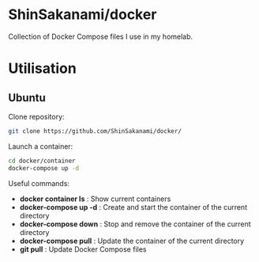 # ShinSakanami/docker
Collection of Docker Compose files I use in my homelab.

# Utilisation
## Ubuntu
Clone repository:
```bash
git clone https://github.com/ShinSakanami/docker/
```

Launch a container:
```bash
cd docker/container
docker-compose up -d
```

Useful commands:
- **docker container ls** : Show current containers
- **docker-compose up -d** : Create and start the container of the current directory
- **docker-compose down** : Stop and remove the container of the current directory
- **docker-compose pull** : Update the container of the current directory
- **git pull** : Update Docker Compose files
